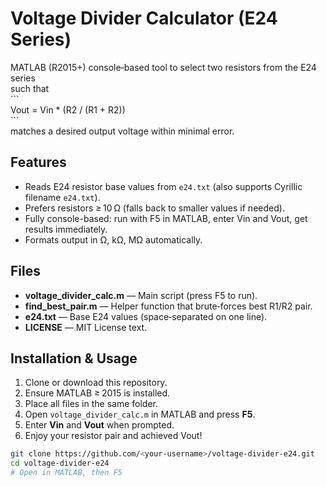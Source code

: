 # Voltage Divider Calculator (E24 Series)

MATLAB (R2015+) console‑based tool to select two resistors from the E24 series  
such that  
\`\`\`  
Vout = Vin * (R2 / (R1 + R2))  
\`\`\`  
matches a desired output voltage within minimal error.

## Features

- Reads E24 resistor base values from `e24.txt` (also supports Cyrillic filename `е24.txt`).
- Prefers resistors ≥ 10 Ω (falls back to smaller values if needed).
- Fully console-based: run with F5 in MATLAB, enter Vin and Vout, get results immediately.
- Formats output in Ω, kΩ, MΩ automatically.

## Files

- **voltage_divider_calc.m** — Main script (press F5 to run).  
- **find_best_pair.m** — Helper function that brute‑forces best R1/R2 pair.  
- **e24.txt** — Base E24 values (space‑separated on one line).  
- **LICENSE** — MIT License text.

## Installation & Usage

1. Clone or download this repository.  
2. Ensure MATLAB ≥ 2015 is installed.  
3. Place all files in the same folder.  
4. Open `voltage_divider_calc.m` in MATLAB and press **F5**.  
5. Enter **Vin** and **Vout** when prompted.  
6. Enjoy your resistor pair and achieved Vout!

```bash
git clone https://github.com/<your‑username>/voltage-divider-e24.git
cd voltage-divider-e24
# Open in MATLAB, then F5
